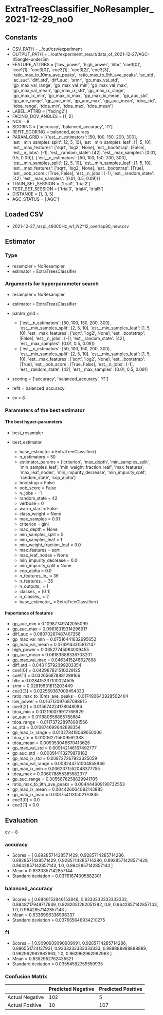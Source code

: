 # ExtraTreesClassifier_NoResampler_2021-12-29_no0
## Constants
- CSV_PATH = ../out/csv/experiment
- OUTPUT_PATH = ../out/experiment_result/data_of_2021-12-27/AGC-45angle-under5m
- FEATURE_ATTRBS = ['low_power', 'high_power', 'hlbr', 'coe1[0]', 'coe1[1]', 'coe3[0]', 'coe3[1]', 'coe3[2]', 'coe3[3]', 'ratio_max_to_10ms_ave_peaks', 'ratio_max_to_9th_ave_peaks', 'ac_std', 'ac_auc', 'diff_std', 'diff_auc', 'srmr', 'gp_max_val_std', 'gp_max_val_range', 'gp_max_val_min', 'gp_max_val_max', 'gp_max_val_mean', 'gp_max_ix_std', 'gp_max_ix_range', 'gp_max_ix_min', 'gp_max_ix_max', 'gp_max_ix_mean', 'gp_auc_std', 'gp_auc_range', 'gp_auc_min', 'gp_auc_max', 'gp_auc_mean', 'tdoa_std', 'tdoa_range', 'tdoa_min', 'tdoa_max', 'tdoa_mean']
- LABEL_ATTRB = ['facing2']
- FACING_DOV_ANGLES = [1, 2]
- NCV = 8
- SCORING = ['accuracy', 'balanced_accuracy', 'f1']
- REFIT_SCORING = balanced_accuracy
- PARAM_GRID = [{'est__n_estimators': [50, 100, 150, 200, 300], 'est__min_samples_split': [2, 5, 10], 'est__min_samples_leaf': [1, 5, 10], 'est__max_features': ['sqrt', 'log2', None], 'est__bootstrap': [False], 'est__n_jobs': [-1], 'est__random_state': [42], 'est__max_samples': [0.01, 0.5, 0.09]}, {'est__n_estimators': [50, 100, 150, 200, 300], 'est__min_samples_split': [2, 5, 10], 'est__min_samples_leaf': [1, 5, 10], 'est__max_features': ['sqrt', 'log2', None], 'est__bootstrap': [True], 'est__oob_score': [True, False], 'est__n_jobs': [-1], 'est__random_state': [42], 'est__max_samples': [0.01, 0.5, 0.09]}]
- TRAIN_SET_SESSION = ['trial1', 'trial2']
- TEST_SET_SESSION = ['trial3', 'trial4', 'trial5']
- DISTANCE = [1, 3, 5]
- AGC_STATUS = ['AGC']

## Loaded CSV
- 2021-12-27_raspi_48000Hz_w1_N2^12_overlap80_new.csv

## Estimator
### Type
- resampler = NoResampler
- estimator = ExtraTreesClassifier

### Arguments for hyperparameter search
- resampler = NoResampler
- estimator = ExtraTreesClassifier
- param_grid = 
	- {'est__n_estimators': [50, 100, 150, 200, 300], 'est__min_samples_split': [2, 5, 10], 'est__min_samples_leaf': [1, 5, 10], 'est__max_features': ['sqrt', 'log2', None], 'est__bootstrap': [False], 'est__n_jobs': [-1], 'est__random_state': [42], 'est__max_samples': [0.01, 0.5, 0.09]}
	- {'est__n_estimators': [50, 100, 150, 200, 300], 'est__min_samples_split': [2, 5, 10], 'est__min_samples_leaf': [1, 5, 10], 'est__max_features': ['sqrt', 'log2', None], 'est__bootstrap': [True], 'est__oob_score': [True, False], 'est__n_jobs': [-1], 'est__random_state': [42], 'est__max_samples': [0.01, 0.5, 0.09]}

- scoring = ['accuracy', 'balanced_accuracy', 'f1']
- refit = balanced_accuracy
- cv = 8

### Parameters of the best estimator
#### The best hyper-parameters
- best_resampler

- best_estimator
	- base_estimator = ExtraTreeClassifier()
	- n_estimators = 50
	- estimator_params = ('criterion', 'max_depth', 'min_samples_split', 'min_samples_leaf', 'min_weight_fraction_leaf', 'max_features', 'max_leaf_nodes', 'min_impurity_decrease', 'min_impurity_split', 'random_state', 'ccp_alpha')
	- bootstrap = False
	- oob_score = False
	- n_jobs = -1
	- random_state = 42
	- verbose = 0
	- warm_start = False
	- class_weight = None
	- max_samples = 0.01
	- criterion = gini
	- max_depth = None
	- min_samples_split = 5
	- min_samples_leaf = 1
	- min_weight_fraction_leaf = 0.0
	- max_features = sqrt
	- max_leaf_nodes = None
	- min_impurity_decrease = 0.0
	- min_impurity_split = None
	- ccp_alpha = 0.0
	- n_features_in_ = 36
	- n_features_ = 36
	- n_outputs_ = 1
	- classes_ = [0 1]
	- n_classes_ = 2
	- base_estimator_ = ExtraTreeClassifier()

#### Importance of features
- gp_auc_min = 0.10987749742055099
- gp_auc_max = 0.09616319314296917
- diff_auc = 0.08070267487407258
- gp_max_val_min = 0.07516441632995652
- gp_max_val_mean = 0.0749143315812147
- high_power = 0.06527745084009455
- gp_auc_mean = 0.06183688336703201
- gp_max_val_max = 0.0463415248627898
- diff_std = 0.043115792099203354
- coe1[0] = 0.042987821510229125
- coe1[1] = 0.032656878881299166
- hlbr = 0.028415337100024505
- srmr = 0.02819531813203449
- coe3[3] = 0.022559367009454333
- ratio_max_to_10ms_ave_peaks = 0.017490643928502404
- low_power = 0.016713097687098815
- coe3[2] = 0.015674224178048084
- tdoa_min = 0.012190079917766829
- ac_auc = 0.011880656885788684
- tdoa_range = 0.011737228978081566
- ac_std = 0.010874699642698354
- gp_max_ix_range = 0.010278418069050006
- tdoa_std = 0.010062715609562383
- tdoa_mean = 0.009353046670413626
- gp_max_val_std = 0.009142146167492777
- gp_auc_std = 0.008914113279879182
- gp_max_ix_std = 0.008727267923325059
- gp_max_val_range = 0.008244751004858946
- gp_max_ix_min = 0.0062371552048377755
- tdoa_max = 0.006078855385582377
- gp_auc_range = 0.0055676258829941705
- ratio_max_to_9th_ave_peaks = 0.004444609190732553
- gp_max_ix_mean = 0.004426064092143885
- gp_max_ix_max = 0.0037541131502170835
- coe3[0] = 0.0
- coe3[1] = 0.0

## Evaluation
cv = 8
### accuracy
- Scores = [ 0.8928571428571429, 0.9285714285714286, 0.8928571428571429, 0.9285714285714286, 0.8928571428571429, 0.9642857142857143, 1.0, 0.9642857142857143 ]
- Mean = 0.9330357142857144
- Standard deviation = 0.03761674005882301

### balanced_accuracy
- Scores = [ 0.8846153846153846, 0.9333333333333333, 0.8948717948717949, 0.9282051282051282, 0.9, 0.9642857142857143, 1.0, 0.9642857142857143 ]
- Mean = 0.9336996336996337
- Standard deviation = 0.037665648934210275

### f1
- Scores = [ 0.9090909090909091, 0.9285714285714286, 0.896551724137931, 0.9333333333333333, 0.888888888888889, 0.962962962962963, 1.0, 0.962962962962963 ]
- Mean = 0.9352952762435521
- Standard deviation = 0.03554582759559935

### Confusion Matrix
|  | Predicted Negative | Predicted Positive |
| --- | --- | --- |
| Actual Negative | 102 | 5 |
| Actual Positive | 10 | 107 |

      
